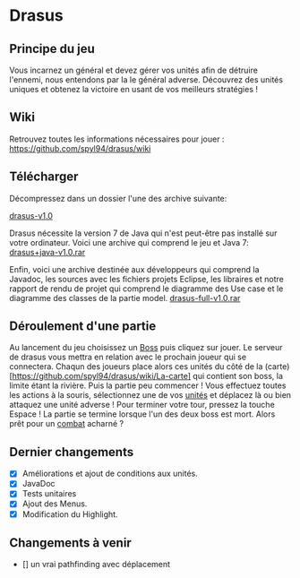 Drasus
======

## Principe du jeu

Vous incarnez un général et devez gérer vos unités afin de détruire l'ennemi, nous entendons par la le général adverse.
Découvrez des unités uniques et obtenez la victoire en usant de vos meilleurs stratégies !

## Wiki

Retrouvez toutes les informations nécessaires pour jouer :
https://github.com/spyl94/drasus/wiki

## Télécharger
Décompressez dans un dossier l'une des archive suivante:

[drasus-v1.0](http://efrei.spyl.net/L3/Java/drasus-v1.0.rar)

Drasus nécessite la version 7 de Java qui n'est peut-être pas installé sur votre ordinateur.
Voici une archive qui comprend le jeu et Java 7:
[drasus+java-v1.0.rar](http://efrei.spyl.net/L3/Java/drasus+java-v1.0.rar)

Enfin, voici une archive destinée aux développeurs qui comprend la Javadoc, les sources avec les fichiers projets Eclipse, les libraires et notre rapport de rendu de projet qui comprend le diagramme des Use case et le diagramme des classes de la partie model.
[drasus-full-v1.0.rar](http://efrei.spyl.net/L3/Java/drasus-full-v1.0.rar)

## Déroulement d'une partie
Au lancement du jeu choisissez un [Boss](https://github.com/spyl94/drasus/wiki/Boss) puis cliquez sur jouer.
Le serveur de drasus vous mettra en relation avec le prochain joueur qui se connectera.
Chaqun des joueurs place alors ces unités du côté de la (carte)[https://github.com/spyl94/drasus/wiki/La-carte] qui contient son boss, la limite étant la rivière. Puis la partie peu commencer !
Vous effectuez toutes les actions à la souris, sélectionnez une de vos [unités](https://github.com/spyl94/drasus/wiki/Unit%C3%A9s) et déplacez là ou bien attaquez une unité adverse !
Pour terminer votre tour, pressez la touche Espace ! La partie se termine lorsque l'un des deux boss est mort.
Alors prêt pour un [combat](https://github.com/spyl94/drasus/wiki/Combat) acharné ?


## Dernier changements

- [x] Améliorations et ajout de conditions aux unités.
- [x] JavaDoc
- [x] Tests unitaires
- [x] Ajout des Menus.
- [x] Modification du Highlight.

## Changements à venir

- [] un vrai pathfinding avec déplacement


